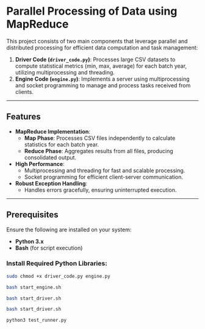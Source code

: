 # Parallel Processing of Data using MapReduce

This project consists of two main components that leverage parallel and distributed processing for efficient data computation and task management:

1. **Driver Code (`driver_code.py`)**: Processes large CSV datasets to compute statistical metrics (min, max, average) for each batch year, utilizing multiprocessing and threading.
2. **Engine Code (`engine.py`)**: Implements a server using multiprocessing and socket programming to manage and process tasks received from clients.

---

## Features

- **MapReduce Implementation**:
  - **Map Phase**: Processes CSV files independently to calculate statistics for each batch year.
  - **Reduce Phase**: Aggregates results from all files, producing consolidated output.
- **High Performance**:
  - Multiprocessing and threading for fast and scalable processing.
  - Socket programming for efficient client-server communication.
- **Robust Exception Handling**:
  - Handles errors gracefully, ensuring uninterrupted execution.

---

## Prerequisites

Ensure the following are installed on your system:

- **Python 3.x**
- **Bash** (for script execution)

### Install Required Python Libraries:

```bash
sudo chmod +x driver_code.py engine.py
```
```bash
bash start_engine.sh
```
```bash
bash start_driver.sh
```
```bash
bash start_driver.sh
```

```bash
python3 test_runner.py
```
